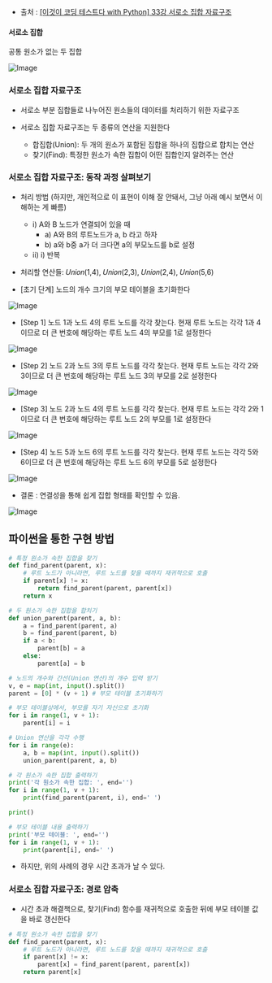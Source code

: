 - 출처 : [[이것이 코딩 테스트다 with Python] 33강 서로소 집합 자료구조
](https://www.youtube.com/watch?v=Ha0w2dJa2Nk&list=PLVsNizTWUw7H9_of5YCB0FmsSc-K44y81&index=33)

#### 서로소 집합

공통 원소가 없는 두 집합

![Image](https://i.imgur.com/hnnkhFD.png)

### 서로소 집합 자료구조

- 서로소 부분 집합들로 나누어진 원소들의 데이터를 처리하기 위한 자료구조

- 서로소 집합 자료구조는 두 종류의 연산을 지원한다

    - 합집합(Union): 두 개의 원소가 포함된 집합을 하나의 집합으로 합치는 연산
    - 찾기(Find): 특정한 원소가 속한 집합이 어떤 집합인지 알려주는 연산

### 서로소 집합 자료구조: 동작 과정 살펴보기

- 처리 방법 (하지만, 개인적으로 이 표현이 이해 잘 안돼서, 그냥 아래 예시 보면서 이해하는 게 빠름)
  - i) A와 B 노드가 연결되어 있을 때
    - a) A와 B의 루트노드가 a, b 라고 하자
    - b) a와 b중 a가 더 크다면 a의 부모노드를 b로 설정
  - ii) i) 반복

- 처리할 연산들: 𝑈𝑛𝑖𝑜𝑛(1,4), 𝑈𝑛𝑖𝑜𝑛(2,3), 𝑈𝑛𝑖𝑜𝑛(2,4), 𝑈𝑛𝑖𝑜𝑛(5,6)


- [초기 단계] 노드의 개수 크기의 부모 테이블을 초기화한다

![Image](https://i.imgur.com/h32lgZk.png)

- [Step 1] 노드 1과 노드 4의 루트 노드를 각각 찾는다. 현재 루트 노드는 각각 1과 4이므로 더 큰 번호에
해당하는 루트 노드 4의 부모를 1로 설정한다

![Image](https://i.imgur.com/2WtjTRO.png)

- [Step 2] 노드 2과 노드 3의 루트 노드를 각각 찾는다. 현재 루트 노드는 각각 2와 3이므로 더 큰 번호에
해당하는 루트 노드 3의 부모를 2로 설정한다

![Image](https://i.imgur.com/Gebgxe4.png)


- [Step 3] 노드 2과 노드 4의 루트 노드를 각각 찾는다. 현재 루트 노드는 각각 2와 1이므로 더 큰 번호에
해당하는 루트 노드 2의 부모를 1로 설정한다

![Image](https://i.imgur.com/TmzW43Q.png)

- [Step 4] 노드 5과 노드 6의 루트 노드를 각각 찾는다. 현재 루트 노드는 각각 5와 6이므로 더 큰 번호에
해당하는 루트 노드 6의 부모를 5로 설정한다

![Image](https://i.imgur.com/qAMYoLB.png)

- 결론 : 연결성을 통해 쉽게 집합 형태를 확인할 수 있음.

![Image](https://i.imgur.com/5rEUyiD.png)

## 파이썬을 통한 구현 방법

```python
# 특정 원소가 속한 집합을 찾기
def find_parent(parent, x):
    # 루트 노드가 아니라면, 루트 노드를 찾을 때까지 재귀적으로 호출
    if parent[x] != x:
        return find_parent(parent, parent[x])
    return x
```

```python
# 두 원소가 속한 집합을 합치기
def union_parent(parent, a, b):
    a = find_parent(parent, a)
    b = find_parent(parent, b)
    if a < b:
        parent[b] = a
    else:
        parent[a] = b
```

```python
# 노드의 개수와 간선(Union 연산)의 개수 입력 받기
v, e = map(int, input().split())
parent = [0] * (v + 1) # 부모 테이블 초기화하기

# 부모 테이블상에서, 부모를 자기 자신으로 초기화
for i in range(1, v + 1):
    parent[i] = i

# Union 연산을 각각 수행
for i in range(e):
    a, b = map(int, input().split())
    union_parent(parent, a, b)

# 각 원소가 속한 집합 출력하기
print('각 원소가 속한 집합: ', end='')
for i in range(1, v + 1):
    print(find_parent(parent, i), end=' ')

print()

# 부모 테이블 내용 출력하기
print('부모 테이블: ', end='')
for i in range(1, v + 1):
    print(parent[i], end=' ')
```

- 하지만, 위의 사례의 경우 시간 초과가 날 수 있다.

### 서로소 집합 자료구조: 경로 압축

- 시간 초과 해결책으로, 찾기(Find) 함수를 재귀적으로 호출한 뒤에 부모 테이블 값을 바로 갱신한다

```python
# 특정 원소가 속한 집합을 찾기
def find_parent(parent, x):
    # 루트 노드가 아니라면, 루트 노드를 찾을 때까지 재귀적으로 호출
    if parent[x] != x:
        parent[x] = find_parent(parent, parent[x])
    return parent[x]
```